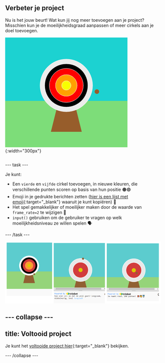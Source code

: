 ## Verbeter je project

<div style="display: flex; flex-wrap: wrap">
<div style="flex-basis: 200px; flex-grow: 1; margin-right: 15px;">
Nu is het jouw beurt! Wat kun jij nog meer toevoegen aan je project?  Misschien kun je de moeilijkheidsgraad aanpassen of meer cirkels aan je doel toevoegen.
</div>
<div>

![Het uitvoergebied toont een doel met vijf cirkels.](images/five_circles.png){:width="300px"}

</div>
</div>

--- task ---

Je kunt:

+ Een `vierde` en `vijfde` cirkel toevoegen, in nieuwe kleuren, die verschillende punten scoren op basis van hun positie 🟠🟣
+ Emoji in je gedrukte berichten zetten ([hier is een lijst met emoji](https://unicode.org/emoji/charts/full-emoji-list.html){:target="_blank"} waaruit je kunt kopiëren) 🎯
+ Het spel gemakkelijker of moeilijker maken door de waarde van `frame_rate=2` te wijzigen 💨
+ `input()` gebruiken om de gebruiker te vragen op welk moeilijkheidsniveau ze willen spelen 🗣️

--- /task ---

![Drie projectideeën, één heeft vijf cirkels, één heeft een moeilijkheidsinvoervraag en één heeft emoji's in het puntenbericht.](images/upgrade-ideas.png)

--- collapse ---
---
title: Voltooid project
---

Je kunt het [voltooide project hier](https://editor.raspberrypi.org/nl-NL/projects/target-practice-solution){:target="_blank"} bekijken.

--- /collapse ---
